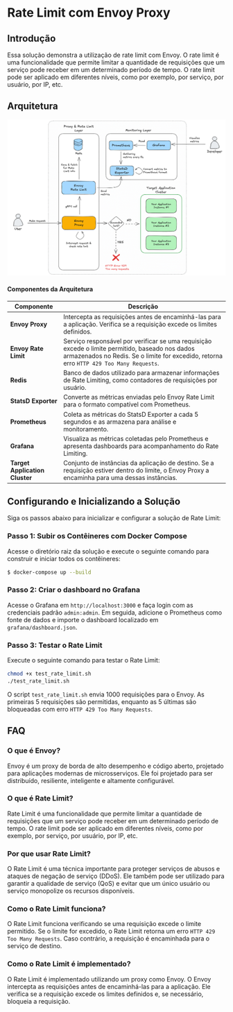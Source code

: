 # Rate Limit com Envoy Proxy
## Introdução
Essa solução demonstra a utilização de rate limit com Envoy. O rate limit é uma funcionalidade que permite limitar a quantidade de requisições que um serviço pode receber em um determinado período de tempo. O rate limit pode ser aplicado em diferentes níveis, como por exemplo, por serviço, por usuário, por IP, etc.

## Arquitetura
![Architecture](documentation/architecture.png)

#### Componentes da Arquitetura
| **Componente**               | **Descrição**                                                                                                                                                                               |
|-----------------------------|---------------------------------------------------------------------------------------------------------------------------------------------------------------------------------------------|
| **Envoy Proxy**              | Intercepta as requisições antes de encaminhá-las para a aplicação. Verifica se a requisição excede os limites definidos.                                                                    |
| **Envoy Rate Limit**         | Serviço responsável por verificar se uma requisição excede o limite permitido, baseado nos dados armazenados no Redis. Se o limite for excedido, retorna erro `HTTP 429 Too Many Requests`. |
| **Redis**                    | Banco de dados utilizado para armazenar informações de Rate Limiting, como contadores de requisições por usuário.                                                                           |
| **StatsD Exporter**          | Converte as métricas enviadas pelo Envoy Rate Limit para o formato compatível com Prometheus.                                                                                               |
| **Prometheus**               | Coleta as métricas do StatsD Exporter a cada 5 segundos e as armazena para análise e monitoramento.                                                                                         |
| **Grafana**                  | Visualiza as métricas coletadas pelo Prometheus e apresenta dashboards para acompanhamento do Rate Limiting.                                                                                |
| **Target Application Cluster** | Conjunto de instâncias da aplicação de destino. Se a requisição estiver dentro do limite, o Envoy Proxy a encaminha para uma dessas instâncias.                                             |

## Configurando e Inicializando a Solução
Siga os passos abaixo para inicializar e configurar a solução de Rate Limit:

### Passo 1: Subir os Contêineres com Docker Compose
Acesse o diretório raiz da solução e execute o seguinte comando para construir e iniciar todos os contêineres:

```bash
$ docker-compose up --build
```

### Passo 2: Criar o dashboard no Grafana
Acesse o Grafana em `http://localhost:3000` e faça login com as credenciais padrão `admin:admin`. Em seguida, adicione o Prometheus como fonte de dados e importe o dashboard localizado em `grafana/dashboard.json`.

### Passo 3: Testar o Rate Limit
Execute o seguinte comando para testar o Rate Limit:

```bash
chmod +x test_rate_limit.sh
./test_rate_limit.sh
```

O script `test_rate_limit.sh` envia 1000 requisições para o Envoy. As primeiras 5 requisições são permitidas, enquanto as 5 últimas são bloqueadas com erro `HTTP 429 Too Many Requests`.


## FAQ
### O que é Envoy?
Envoy é um proxy de borda de alto desempenho e código aberto, projetado para aplicações modernas de microsserviços. Ele foi projetado para ser distribuído, resiliente, inteligente e altamente configurável.

### O que é Rate Limit?
Rate Limit é uma funcionalidade que permite limitar a quantidade de requisições que um serviço pode receber em um determinado período de tempo. O rate limit pode ser aplicado em diferentes níveis, como por exemplo, por serviço, por usuário, por IP, etc.

### Por que usar Rate Limit?
O Rate Limit é uma técnica importante para proteger serviços de abusos e ataques de negação de serviço (DDoS). Ele também pode ser utilizado para garantir a qualidade de serviço (QoS) e evitar que um único usuário ou serviço monopolize os recursos disponíveis.

### Como o Rate Limit funciona?
O Rate Limit funciona verificando se uma requisição excede o limite permitido. Se o limite for excedido, o Rate Limit retorna um erro `HTTP 429 Too Many Requests`. Caso contrário, a requisição é encaminhada para o serviço de destino.

### Como o Rate Limit é implementado?
O Rate Limit é implementado utilizando um proxy como Envoy. O Envoy intercepta as requisições antes de encaminhá-las para a aplicação. Ele verifica se a requisição excede os limites definidos e, se necessário, bloqueia a requisição.

